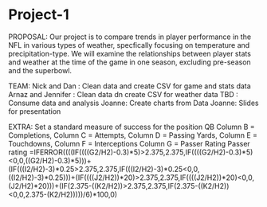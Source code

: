 # Project-1
PROPOSAL: Our project is to compare trends in player performance in the NFL in various types of weather, specfically focusing on temperature and precipitation-type.  We will examine the relationships between player stats and weather at the time of the game in one season, excluding pre-season and the superbowl. 

TEAM:
Nick and Dan : Clean data and create CSV for game and stats data
Arnaz and Jennifer : Clean data dn create CSV for weather data
TBD : Consume data and analysis
Joanne: Create charts from Data
Joanne: Slides for presentation



EXTRA: 
Set a standard measure of success for the position QB
Column B = Completions, Column C = Attempts, Column D = Passing Yards, Column E = Touchdowns, Column F = Interceptions
Column G = Passer Rating
Passer rating =IFERROR((((IF((((G2/H2)-0.3)*5)>2.375,2.375,IF((((G2/H2)-0.3)*5)<0,0,((G2/H2)-0.3)*5)))+(IF(((I2/H2)-3)*0.25>2.375,2.375,IF(((I2/H2)-3)*0.25<0,0,((I2/H2)-3)*0.25)))+(IF((((J2/H2))*20)>2.375,2.375,IF((((J2/H2))*20)<0,0,(J2/H2)*20)))+(IF(2.375-((K2/H2))>2.375,2.375,IF(2.375-((K2/H2))<0,0,2.375-(K2/H2)))))/6)*100,0)
